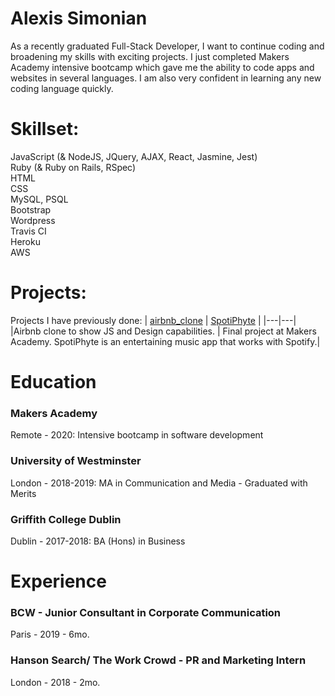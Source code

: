 # Alexis Simonian

As a recently graduated Full-Stack Developer, I want to continue coding and broadening my skills with exciting projects.
I just completed Makers Academy intensive bootcamp which gave me the ability to code apps and websites in several languages. I am also very confident in learning any new coding language quickly.

# Skillset:

JavaScript (& NodeJS, JQuery, AJAX, React, Jasmine, Jest)<br>
Ruby (& Ruby on Rails, RSpec)<br>
HTML<br>
CSS<br>
MySQL, PSQL<br>
Bootstrap<br>
Wordpress<br>
Travis CI <br>
Heroku <br>
AWS

# Projects:
Projects I have previously done:
| [airbnb_clone] | [SpotiPhyte] |
|---|---|
|Airbnb clone to show JS and Design capabilities. | Final project at Makers Academy. SpotiPhyte is an entertaining music app that works with Spotify.|

# Education

### Makers Academy
Remote - 2020: Intensive bootcamp in software development

### University of Westminster
London - 2018-2019: MA in Communication and Media - Graduated with Merits

### Griffith College Dublin
Dublin - 2017-2018: BA (Hons) in Business


# Experience

### BCW - Junior Consultant in Corporate Communication
Paris - 2019 - 6mo. 

### Hanson Search/ The Work Crowd - PR and Marketing Intern
London - 2018 - 2mo.


[airbnb_clone]: https://github.com/Alexisimonian/airbnb_clone_JS-CSS
[facebook_clone]: https://github.com/Alexisimonian/acebook_Ruby-PSQL
[SpotiPhyte]: https://github.com/Alexisimonian/spotiphyte_JS-AJAX-API
